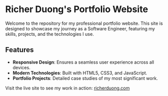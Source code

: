 # Richer Duong's Portfolio Website

Welcome to the repository for my professional portfolio website. This site is designed to showcase my journey as a Software Engineer, featuring my skills, projects, and the technologies I use.

## Features

- **Responsive Design**: Ensures a seamless user experience across all devices.
- **Modern Technologies**: Built with HTML5, CSS3, and JavaScript.
- **Portfolio Projects**: Detailed case studies of my most significant work.

Visit the live site to see my work in action: [richerduong.com](https://richerduong.com)
